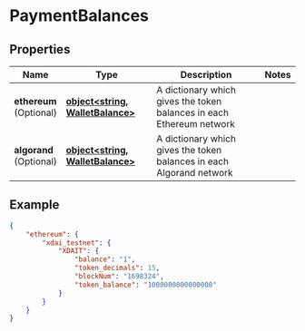 # PaymentBalances

## Properties
Name | Type | Description | Notes
------------ | ------------- | ------------- | -------------
**ethereum** <br> (Optional) | [**object&lt;string, WalletBalance&gt;**](WalletBalance.md) | A dictionary which gives the token balances in each Ethereum network |
**algorand** <br> (Optional) | [**object&lt;string, WalletBalance&gt;**](WalletBalance.md) | A dictionary which gives the token balances in each Algorand network |


## Example

```json
{
    "ethereum": {
        "xdai_testnet": {
            "XDAIT": {
                "balance": "1",
                "token_decimals": 15,
                "blockNum": "1698324",
                "token_balance": "1000000000000000"
            }
        }
    }
}
```